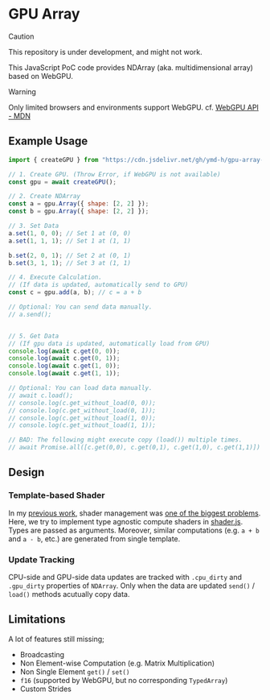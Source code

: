 # GPU Array

> [!CAUTION]
> This repository is under development, and might not work.

This JavaScript PoC code provides NDArray
(aka. multidimensional array) based on WebGPU.


> [!WARNING]
> Only limited browsers and environments support WebGPU.
> cf. [WebGPU API - MDN](https://developer.mozilla.org/en-US/docs/Web/API/WebGPU_API#browser_compatibility)



## Example Usage

```javascript
import { createGPU } from "https://cdn.jsdelivr.net/gh/ymd-h/gpu-array-js/gpu-array.js";

// 1. Create GPU. (Throw Error, if WebGPU is not available)
const gpu = await createGPU();

// 2. Create NDArray
const a = gpu.Array({ shape: [2, 2] });
const b = gpu.Array({ shape: [2, 2] });

// 3. Set Data
a.set(1, 0, 0); // Set 1 at (0, 0)
a.set(1, 1, 1); // Set 1 at (1, 1)

b.set(2, 0, 1); // Set 2 at (0, 1)
b.set(3, 1, 1); // Set 3 at (1, 1)

// 4. Execute Calculation.
// (If data is updated, automatically send to GPU)
const c = gpu.add(a, b); // c = a + b

// Optional: You can send data manually.
// a.send();


// 5. Get Data
// (If gpu data is updated, automatically load from GPU)
console.log(await c.get(0, 0));
console.log(await c.get(0, 1));
console.log(await c.get(1, 0));
console.log(await c.get(1, 1));

// Optional: You can load data manually.
// await c.load();
// console.log(c.get_without_load(0, 0));
// console.log(c.get_without_load(0, 1));
// console.log(c.get_without_load(1, 0));
// console.log(c.get_without_load(1, 1));

// BAD: The following might execute copy (load()) multiple times.
// await Promise.all([c.get(0,0), c.get(0,1), c.get(1,0), c.get(1,1)])
```



## Design

### Template-based Shader
In my [previous work](https://github.com/ymd-h/vulkpy),
shader management was [one of the biggest problems](https://github.com/ymd-h/vulkpy/issues/2).
Here, we try to implement type agnostic compute shaders in [shader.js](https://github.com/ymd-h/gpu-array-js/blob/master/shader.js).
Types are passed as arguments.
Moreover, similar computations (e.g. `a + b` and `a - b`, etc.) are generated
from single template.


### Update Tracking
CPU-side and GPU-side data updates are tracked with `.cpu_dirty` and `.gpu_dirty`
properties of `NDArray`.
Only when the data are updated `send()` / `load()` methods acutually copy data.



## Limitations

A lot of features still missing;

- Broadcasting
- Non Element-wise Computation (e.g. Matrix Multiplication)
- Non Single Element `get()` / `set()`
- `f16` (supported by WebGPU, but no corresponding `TypedArray`)
- Custom Strides
